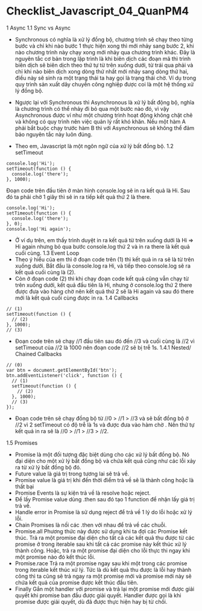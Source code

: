 # Checklist_Javascript_04_QuanPM4

1 Async
1.1 Sync vs Async
- Synchronous có nghĩa là xử lý đồng bộ, chương trình sẽ chạy theo từng bước và chỉ khi nào bước 1 thực hiện xong thì mới nhảy sang bước 2, khi nào chương trình này chạy xong mới nhảy qua chương trình khác. Đây là nguyên tắc cơ bản trong lập trình là khi biên dịch các đoạn mã thì trình biên dịch sẽ biên dịch theo thứ tự từ trên xuống dưới, từ trái qua phải và chỉ khi nào biên dịch xong dòng thứ nhất mới nhảy sang dòng thứ hai, điều này sẽ sinh ra một trạng thái ta hay gọi là trạng thái chờ. Ví dụ trong quy trình sản xuất dây chuyền công nghiệp được coi là một hệ thống xử lý đồng bộ.

- Ngược lại với Synchronous thì Asynchronous là xử lý bất động bộ, nghĩa là chương trình có thể nhảy đi bỏ qua một bước nào đó, vì vậy Asynchronous được ví như một chương trình hoạt động không chặt chẽ và không có quy trình nên việc quản lý rất khó khăn. Nếu một hàm A phải bắt buộc chạy trước hàm B thì với Asynchronous sẽ không thể đảm bảo nguyên tắc này luôn đúng.
- Theo em, Javascript là một ngôn ngữ của xử lý bất đồng bộ.
1.2 setTimeout
```
console.log('Hi');
setTimeout(function () {
  console.log('there');
}, 1000);
```
Đoạn code trên đầu tiên ở màn hình console.log sẽ in ra kết quả là Hi. Sau đó ta phải chờ 1 giây thì sẽ in ra tiếp kết quả thứ 2 là there.
```
console.log('Hi');
setTimeout(function () {
  console.log('there');
}, 0);
console.log('Hi again');
```
- Ở ví dụ trên, em thấy trình duyệt in ra kết quả từ trên xuống dưới là Hi => Hi again nhưng bỏ qua bước console.log thứ 2 và in ra there là kết quả cuối cùng.
1.3 Event Loop
- Theo ý hiểu của em thì ở đoạn code trên (1) thì kết quả in ra sẽ là từ trên xuống dưới. Bắt đầu là console.log ra Hi, và tiếp theo console.log sẽ ra kết quả cuối cùng là (2).
- Còn ở đoạn code (2) thì khi chạy đoạn code kết quả cũng vẫn chạy từ trên xuống dưới, kết quả đầu tiên là Hi, nhưng ở console.log thứ 2 there được đưa vào hàng chờ nên kết quả thứ 2 sẽ là Hi again và sau đó there mới là kết quả cuối cùng được in ra.
1.4 Callbacks
```
// (1)
setTimeout(function () {
  // (2)
}, 1000);
// (3)
```
- Đoạn code trên sẽ chạy //1 đầu tiên sau đó đến //3 và cuối cùng là //2 vì setTimeout của //2 là 1000 nên đoạn code //2 sẽ bị trễ 1s.
1.4.1 Nested/ Chained Callbacks
```
// (0)
var btn = document.getElementById('btn');
btn.addEventListener('click', function () {
  // (1)
  setTimeout(function () {
    // (2)
  }, 1000);
  // (3)
});
```
- Đoạn code trên sẽ chạy đồng bộ từ //0 > //1 > //3 và sẽ bất đồng bộ ở //2 vì 2 setTimeout có độ trễ là 1s và được đưa vào hàm chờ . Nên thứ tự kết quả in ra sẽ là //0 > //1 > //3 > //2.

1.5 Promises
- Promise là một đối tượng đặc biệt dùng cho các xử lý bất đồng bộ. Nó đại diện cho một xử lý bất đồng bộ và chứa kết quả cũng như các lỗi xảy ra từ xử lý bất đồng bộ đó.
 - Future value là giá trị trong tương lai sẽ trả về.
- Promise value là giá trị khi đến thời điểm trả về sẽ là thành công hoặc là thất bại
- Promise Events là sự kiện trả về là resolve hoặc reject.
- Để lấy Promise value dùng .then sau đó tạo 1 function để nhận lấy giá trị trả về. 
- Handle error in Promise là sử dụng reject để trả về 1 lý do lỗi hoặc xử lý lỗi.
- Chain Promises là nối các .then với nhau để trả về các chuỗi.
- Promise.all 
Phương thức này được sử dụng khi ta đợi các Promise kết thúc. Trả ra một promise đại diện cho tất cả các kết quả thu được từ các promise ở trong iterable sau khi tất cả các promise này kết thúc xử lý thành công. Hoặc, trả ra một promise đại diện cho lỗi thực thi ngay khi một promise nào đó kết thúc lỗi.
- Promise.race
Trả ra một promise ngay sau khi một trong các promise trong iterable kết thúc xử lý. Tức là dù kết quả thu được là lỗi hay thành công thì ta cũng sẽ trả ngay ra một promise mới và promise mới này sẽ chứa kết quả của promise được kết thúc đầu tiên.
- Finally
Gắn một handler với promise và trả lại một promise mới được giải quyết khi promise ban đầu được giải quyết. Handler được gọi là khi promise được giải quyết, dù đã được thực hiện hay bị từ chối.




